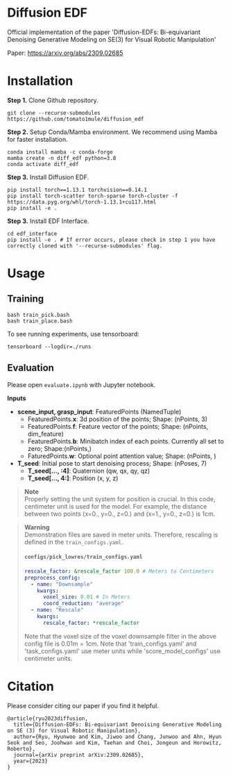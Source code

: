 # Diffusion EDF
Official implementation of the paper 'Diffusion-EDFs: Bi-equivariant Denoising Generative Modeling on SE(3) for Visual Robotic Manipulation'

Paper: https://arxiv.org/abs/2309.02685
# Installation

**Step 1.** Clone Github repository.
```shell
git clone --recurse-submodules https://github.com/tomato1mule/diffusion_edf
```

**Step 2.** Setup Conda/Mamba environment. We recommend using Mamba for faster installation.
```shell
conda install mamba -c conda-forge
mamba create -n diff_edf python=3.8
conda activate diff_edf
```

**Step 3.** Install Diffusion EDF.
```shell
pip install torch==1.13.1 torchvision==0.14.1
pip install torch-scatter torch-sparse torch-cluster -f https://data.pyg.org/whl/torch-1.13.1+cu117.html
pip install -e .
```
**Step 3.** Install EDF Interface.
```shell
cd edf_interface
pip install -e . # If error occurs, please check in step 1 you have correctly cloned with '--recurse-submodules' flag.
```

# Usage
## Training
```shell
bash train_pick.bash
bash train_place.bash
```
To see running experiments, use tensorboard:
```shell
tensorboard --logdir=./runs
```
## Evaluation
Please open `evaluate.ipynb` with Jupyter notebook.

**Inputs**

* **scene_input, grasp_input**: FeaturedPoints (NamedTuple)
    - FeaturedPoints.**x**: 3d position of the points; Shape: (nPoints, 3)
    - FeaturedPoints.**f**: Feature vector of the points; Shape: (nPoints, dim_feature)
    - FeaturedPoints.**b**: Minibatch index of each points. Currently all set to zero; Shape:(nPoints,)
    - FaturedPoints.**w**: Optional point attention value; Shape: (nPoints, )
* **T_seed**: Initial pose to start denoising process; Shape: (nPoses, 7)
    - **T_seed[..., :4]**: Quaternion (qw, qx, qy, qz)
    - **T_seed[..., 4:]**: Position (x, y, z)

> **Note**\
> Properly setting the unit system for position is crucial. In this code, centimeter unit is used for the model. For example, the distance between two points (x=0., y=0., z=0.) and (x=1., y=0., z=0.) is 1cm.

> **Warning**\
> Demonstration files are saved in meter units. Therefore, rescaling is defined in the `train_configs.yaml`.
> #### **`configs/pick_lowres/train_configs.yaml`**
> ```yaml
> rescale_factor: &rescale_factor 100.0 # Meters to Centimeters
> preprocess_config:
>   - name: "Downsample"
>     kwargs:
>       voxel_size: 0.01 # In Meters
>       coord_reduction: "average"
>   - name: "Rescale"
>     kwargs:
>       rescale_factor: *rescale_factor
>```
> Note that the voxel size of the voxel downsample filter in the above config file is 0.01m = 1cm. Note that 'train_configs.yaml' and 'task_configs.yaml' use meter units while 'score_model_configs' use centimeter units.

# Citation
Please consider citing our paper if you find it helpful.

```
@article{ryu2023diffusion,
  title={Diffusion-EDFs: Bi-equivariant Denoising Generative Modeling on SE (3) for Visual Robotic Manipulation},
  author={Ryu, Hyunwoo and Kim, Jiwoo and Chang, Junwoo and Ahn, Hyun Seok and Seo, Joohwan and Kim, Taehan and Choi, Jongeun and Horowitz, Roberto},
  journal={arXiv preprint arXiv:2309.02685},
  year={2023}
}
```

